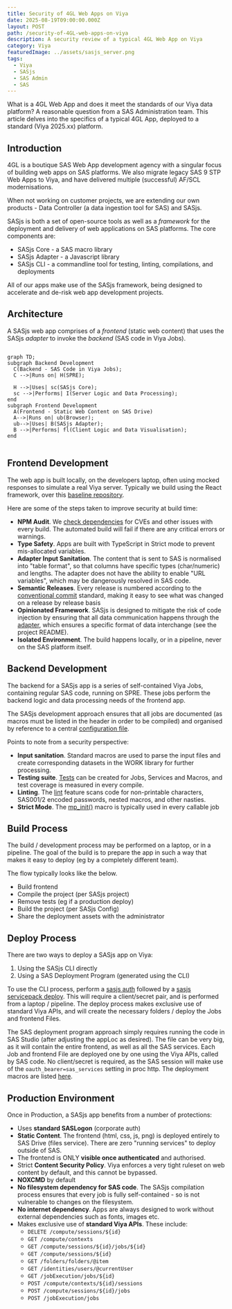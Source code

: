 ```yaml
---
title: Security of 4GL Web Apps on Viya
date: 2025-08-19T09:00:00.000Z
layout: POST
path: /security-of-4GL-web-apps-on-viya
description: A security review of a typical 4GL Web App on Viya
category: Viya
featuredImage: ../assets/sasjs_server.png
tags:
  - Viya
  - SASjs
  - SAS Admin
  - SAS
---
```


What is a 4GL Web App and does it meet the standards of our Viya data platform?  A reasonable question from a SAS Administration team.  This article delves into the specifics of a typical 4GL App, deployed to a standard (Viya 2025.xx) platform.

## Introduction

4GL is a boutique SAS Web App development agency with a singular focus of building web apps on SAS platforms.  We also migrate legacy SAS 9 STP Web Apps to Viya, and have delivered multiple (successful) AF/SCL modernisations.

When not working on customer projects, we are extending our own products - Data Controller (a data ingestion tool for SAS) and SASjs.

SASjs is both a set of open-source tools as well as a _framework_ for the deployment and delivery of web applications on SAS platforms.  The core components are:

 - SASjs Core - a SAS macro library
 - SASjs Adapter - a Javascript library
 - SASjs CLI - a commandline tool for testing, linting, compilations, and deployments

All of our apps make use of the SASjs framework, being designed to accelerate and de-risk web app development projects.

## Architecture

A SASjs web app comprises of a _frontend_ (static web content) that uses the SASjs _adapter_ to invoke the _backend_ (SAS code in Viya Jobs).

```mermaid

graph TD;
subgraph Backend Development
  C(Backend - SAS Code in Viya Jobs);
  C -->|Runs on| H(SPRE);

  H -->|Uses| sc(SASjs Core);
  sc -->|Performs| I(Server Logic and Data Processing);
end
subgraph Frontend Development
  A(Frontend - Static Web Content on SAS Drive)
  A-->|Runs on| ub(Browser);
  ub-->|Uses| B(SASjs Adapter);
  B -->|Performs| fl(Client Logic and Data Visualisation);
end


```

## Frontend Development

The web app is built locally, on the developers laptop, often using mocked responses to simulate a real Viya server.  Typically we build using the React framework, over this [baseline repository](https://github.com/sasjs/react-seed-app).

Here are some of the steps taken to improve security at build time:

 - **NPM Audit**. We [check dependencies](https://github.com/sasjs/react-seed-app/blob/main/.github/workflows/build.yml#L25) for CVEs and other issues with every build.  The automated build will fail if there are any critical errors or warnings.
 - **Type Safety**.  Apps are built with TypeScript in Strict mode to prevent mis-allocated variables.
 - **Adapter Input Sanitation**.  The content that is sent to SAS is normalised into "table format", so that columns have specific types (char/numeric) and lengths.  The adapter does not have the ability to enable "URL variables", which may be dangerously resolved in SAS code.
 - **Semantic Releases**.  Every release is numbered according to the [conventional commit](https://www.conventionalcommits.org/en/v1.0.0/) standard, making it easy to see what was changed on a release by release basis
 - **Opinionated Framework**. SASjs is designed to mitigate the risk of code injection by ensuring that all data communication happens through the [adapter](https://github.com/sasjs/adapter), which ensures a specific format of data interchange (see the project README).
 - **Isolated Environment**.  The build happens locally, or in a pipeline, never on the SAS platform itself.


## Backend Development

The backend for a SASjs app is a series of self-contained Viya Jobs, containing regular SAS code, running on SPRE.  These jobs perform the backend logic and data processing needs of the frontend app.

The SASjs development approach ensures that all jobs are documented (as macros must be listed in the header in order to be compiled) and organised by reference to a central [configuration file](https://cli.sasjs.io/sasjsconfig/).

Points to note from a security perspective:

- **Input sanitation**.  Standard macros are used to parse the input files and create corresponding datasets in the WORK library for further processing.
- **Testing suite**.  [Tests](https://cli.sasjs.io/test/) can be created for Jobs, Services and Macros, and test coverage is measured in every compile.
- **Linting**.  The [lint](https://cli.sasjs.io/lint/) feature scans code for non-printable characters, SAS001/2 encoded passwords, nested macros, and other nasties.
- **Strict Mode**.  The [mp_init()](https://core.sasjs.io/mp__init_8sas.html) macro is typically used in every callable job


## Build Process

The build / development process may be performed on a laptop, or in a pipeline.  The goal of the build is to prepare the app in such a way that makes it easy to deploy (eg by a completely different team).

The flow typically looks like the below.

 - Build frontend
 - Compile the project (per SASjs project)
 - Remove tests (eg if a production deploy)
 - Build the project (per SASjs Config)
 - Share the deployment assets with the administrator

## Deploy Process

There are two ways to deploy a SASjs app on Viya:

1.  Using the SASjs CLI directly
2.  Using a SAS Deployment Program (generated using the CLI)

To use the CLI process, perform a [sasjs auth](https://cli.sasjs.io/auth/) followed by a [sasjs servicepack deploy](https://cli.sasjs.io/servicepack).  This will require a client/secret pair, and is performed from a laptop / pipeline.  The deploy process makes exclusive use of standard Viya APIs, and will create the necessary folders / deploy the Jobs and frontend Files.

The SAS deployment program approach simply requires running the code in SAS Studio (after adjusting the appLoc as desired).  The file can be very big, as it will contain the entire frontend, as well as all the SAS services.  Each Job and frontend File are deployed one by one using the Viya APIs, called by SAS code.  No client/secret is required, as the SAS session will make use of the `oauth_bearer=sas_services` setting in proc http.  The deployment macros are listed [here](https://core.sasjs.io/dir_f3c9615c6d389fd64e9075885fcd8e6e.html).


## Production Environment

Once in Production, a SASjs app benefits from a number of protections:

 - Uses **standard SASLogon** (corporate auth)
 - **Static Content**.  The frontend (html, css, js, png) is deployed entirely to SAS Drive (files service).  There are zero "running services" to deploy outside of SAS.
 - The frontend is ONLY **visible once authenticated** and authorised.
 - Strict **Content Security Policy**.  Viya enforces a very tight ruleset on web content by default, and this cannot be bypassed.
 - **NOXCMD** by default
- **No filesystem dependency for SAS code**. The SASjs compilation process ensures that every job is fully self-contained - so is not vulnerable to changes on the filesystem.
- **No internet dependency**.  Apps are always designed to work without external dependencies such as fonts, images etc.
- Makes exclusive use of **standard Viya APIs**.  These include:
  - `DELETE /compute/sessions/${id}`
  - `GET /compute/contexts`
  - `GET /compute/sessions/${id}/jobs/${id}`
  - `GET /compute/sessions/${id}`
  - `GET /folders/folders/@item`
  - `GET /identities/users/@currentUser`
  - `GET /jobExecution/jobs/${id}`
  - `POST /compute/contexts/${id}/sessions`
  - `POST /compute/sessions/${id}/jobs`
  - `POST /jobExecution/jobs`
